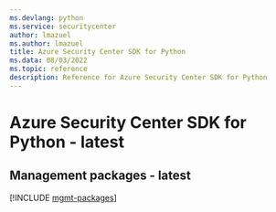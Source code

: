 ```yaml
---
ms.devlang: python
ms.service: securitycenter
author: lmazuel
ms.author: lmazuel
title: Azure Security Center SDK for Python
ms.data: 08/03/2022
ms.topic: reference
description: Reference for Azure Security Center SDK for Python
---
```

# Azure Security Center SDK for Python - latest

## Management packages - latest
[!INCLUDE [mgmt-packages](security-center-mgmt-index.md)]